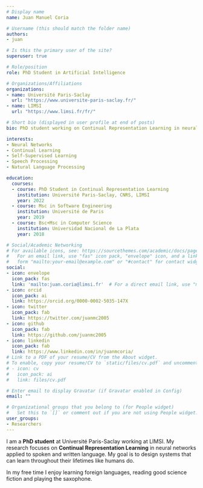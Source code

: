```yaml
---
# Display name
name: Juan Manuel Coria

# Username (this should match the folder name)
authors:
- juan

# Is this the primary user of the site?
superuser: true

# Role/position
role: PhD Student in Artificial Intelligence

# Organizations/Affiliations
organizations:
- name: Université Paris-Saclay
  url: "https://www.universite-paris-saclay.fr/"
- name: LIMSI
  url: "https://www.limsi.fr/fr/"

# Short bio (displayed in user profile at end of posts)
bio: PhD student working on Continual Representation Learning in neural networks for spoken and written language

interests:
- Neural Networks
- Continual Learning
- Self-Supervised Learning
- Speech Processing
- Natural Language Processing

education:
  courses:
  - course: PhD Student in Continual Representation Learning
    institution: Université Paris-Saclay, CNRS, LIMSI
    year: 2022
  - course: Msc in Software Engineering
    institution: Université de Paris
    year: 2019
  - course: Bsc+Msc in Computer Science
    institution: Universidad Nacional de La Plata
    year: 2018

# Social/Academic Networking
# For available icons, see: https://sourcethemes.com/academic/docs/page-builder/#icons
#   For an email link, use "fas" icon pack, "envelope" icon, and a link in the
#   form "mailto:your-email@example.com" or "#contact" for contact widget.
social:
- icon: envelope
  icon_pack: fas
  link: 'mailto:juan.coria@limsi.fr'  # For a direct email link, use "mailto:test@example.org".
- icon: orcid
  icon_pack: ai
  link: https://orcid.org/0000-0002-5035-147X
- icon: twitter
  icon_pack: fab
  link: https://twitter.com/juanmc2005
- icon: github
  icon_pack: fab
  link: https://github.com/juanmc2005
- icon: linkedin
  icon_pack: fab
  link: https://www.linkedin.com/in/juanmcoria/
# Link to a PDF of your resume/CV from the About widget.
# To enable, copy your resume/CV to `static/files/cv.pdf` and uncomment the lines below.
# - icon: cv
#   icon_pack: ai
#   link: files/cv.pdf

# Enter email to display Gravatar (if Gravatar enabled in Config)
email: ""

# Organizational groups that you belong to (for People widget)
#   Set this to `[]` or comment out if you are not using People widget.
user_groups:
- Researchers
---
```


I am a **PhD student** at Université Paris-Saclay working at LIMSI. My research focuses on **Continual Representation Learning** in neural networks applied to spoken and written language. My goal is to design systems that can learn throughout their lifetimes like humans do.

In my free time I enjoy learning foreign languages, reading good science fiction and playing the saxophone.
